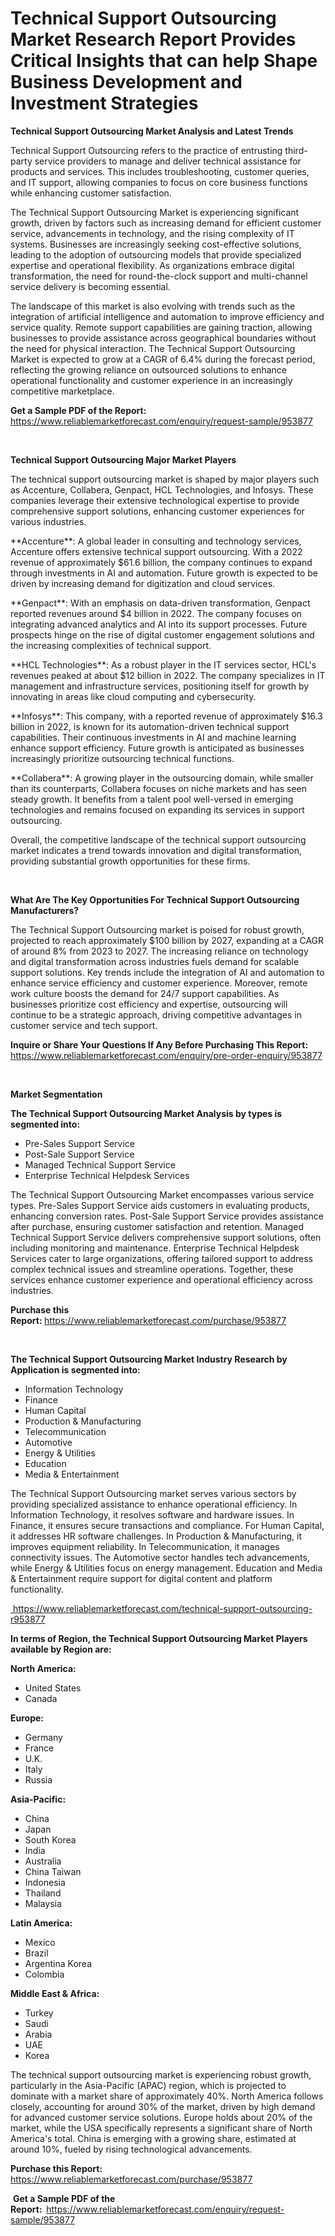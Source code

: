 <p><h1>Technical Support Outsourcing Market Research Report Provides Critical Insights that can help Shape Business Development and Investment Strategies</h1></p><p><strong>Technical Support Outsourcing Market Analysis and Latest Trends</strong></p>
<p><p>Technical Support Outsourcing refers to the practice of entrusting third-party service providers to manage and deliver technical assistance for products and services. This includes troubleshooting, customer queries, and IT support, allowing companies to focus on core business functions while enhancing customer satisfaction.</p><p>The Technical Support Outsourcing Market is experiencing significant growth, driven by factors such as increasing demand for efficient customer service, advancements in technology, and the rising complexity of IT systems. Businesses are increasingly seeking cost-effective solutions, leading to the adoption of outsourcing models that provide specialized expertise and operational flexibility. As organizations embrace digital transformation, the need for round-the-clock support and multi-channel service delivery is becoming essential.</p><p>The landscape of this market is also evolving with trends such as the integration of artificial intelligence and automation to improve efficiency and service quality. Remote support capabilities are gaining traction, allowing businesses to provide assistance across geographical boundaries without the need for physical interaction. The Technical Support Outsourcing Market is expected to grow at a CAGR of 6.4% during the forecast period, reflecting the growing reliance on outsourced solutions to enhance operational functionality and customer experience in an increasingly competitive marketplace.</p></p>
<p><strong>Get a Sample PDF of the Report:&nbsp;</strong> <a href="https://www.reliablemarketforecast.com/enquiry/request-sample/953877?utm_campaign=3031&utm_medium=2&utm_source=Github&utm_content=ia&utm_term=18042025&utm_id=technical-support-outsourcing">https://www.reliablemarketforecast.com/enquiry/request-sample/953877</a></p>
<p>&nbsp;</p>
<p><strong>Technical Support Outsourcing Major Market Players</strong></p>
<p><p>The technical support outsourcing market is shaped by major players such as Accenture, Collabera, Genpact, HCL Technologies, and Infosys. These companies leverage their extensive technological expertise to provide comprehensive support solutions, enhancing customer experiences for various industries.</p><p>**Accenture**: A global leader in consulting and technology services, Accenture offers extensive technical support outsourcing. With a 2022 revenue of approximately $61.6 billion, the company continues to expand through investments in AI and automation. Future growth is expected to be driven by increasing demand for digitization and cloud services.</p><p>**Genpact**: With an emphasis on data-driven transformation, Genpact reported revenues around $4 billion in 2022. The company focuses on integrating advanced analytics and AI into its support processes. Future prospects hinge on the rise of digital customer engagement solutions and the increasing complexities of technical support.</p><p>**HCL Technologies**: As a robust player in the IT services sector, HCL's revenues peaked at about $12 billion in 2022. The company specializes in IT management and infrastructure services, positioning itself for growth by innovating in areas like cloud computing and cybersecurity.</p><p>**Infosys**: This company, with a reported revenue of approximately $16.3 billion in 2022, is known for its automation-driven technical support capabilities. Their continuous investments in AI and machine learning enhance support efficiency. Future growth is anticipated as businesses increasingly prioritize outsourcing technical functions.</p><p>**Collabera**: A growing player in the outsourcing domain, while smaller than its counterparts, Collabera focuses on niche markets and has seen steady growth. It benefits from a talent pool well-versed in emerging technologies and remains focused on expanding its services in support outsourcing.</p><p>Overall, the competitive landscape of the technical support outsourcing market indicates a trend towards innovation and digital transformation, providing substantial growth opportunities for these firms.</p></p>
<p>&nbsp;</p>
<p><strong>What Are The Key Opportunities For Technical Support Outsourcing Manufacturers?</strong></p>
<p><p>The Technical Support Outsourcing market is poised for robust growth, projected to reach approximately $100 billion by 2027, expanding at a CAGR of around 8% from 2023 to 2027. The increasing reliance on technology and digital transformation across industries fuels demand for scalable support solutions. Key trends include the integration of AI and automation to enhance service efficiency and customer experience. Moreover, remote work culture boosts the demand for 24/7 support capabilities. As businesses prioritize cost efficiency and expertise, outsourcing will continue to be a strategic approach, driving competitive advantages in customer service and tech support.</p></p>
<p><strong>Inquire or Share Your Questions If Any Before Purchasing This Report:</strong> <a href="https://www.reliablemarketforecast.com/enquiry/pre-order-enquiry/953877?utm_campaign=3031&utm_medium=2&utm_source=Github&utm_content=ia&utm_term=18042025&utm_id=technical-support-outsourcing">https://www.reliablemarketforecast.com/enquiry/pre-order-enquiry/953877</a></p>
<p>&nbsp;</p>
<p><strong>Market Segmentation</strong></p>
<p><strong>The Technical Support Outsourcing Market Analysis by types is segmented into:</strong></p>
<p><ul><li>Pre-Sales Support Service</li><li>Post-Sale Support Service</li><li>Managed Technical Support Service</li><li>Enterprise Technical Helpdesk Services</li></ul></p>
<p><p>The Technical Support Outsourcing Market encompasses various service types. Pre-Sales Support Service aids customers in evaluating products, enhancing conversion rates. Post-Sale Support Service provides assistance after purchase, ensuring customer satisfaction and retention. Managed Technical Support Service delivers comprehensive support solutions, often including monitoring and maintenance. Enterprise Technical Helpdesk Services cater to large organizations, offering tailored support to address complex technical issues and streamline operations. Together, these services enhance customer experience and operational efficiency across industries.</p></p>
<p><strong>Purchase this Report:&nbsp;</strong><a href="https://www.reliablemarketforecast.com/purchase/953877?utm_campaign=3031&utm_medium=2&utm_source=Github&utm_content=ia&utm_term=18042025&utm_id=technical-support-outsourcing">https://www.reliablemarketforecast.com/purchase/953877</a></p>
<p>&nbsp;</p>
<p><strong>The Technical Support Outsourcing Market Industry Research by Application is segmented into:</strong></p>
<p><ul><li>Information Technology</li><li>Finance</li><li>Human Capital</li><li>Production & Manufacturing</li><li>Telecommunication</li><li>Automotive</li><li>Energy & Utilities</li><li>Education</li><li>Media & Entertainment</li></ul></p>
<p><p>The Technical Support Outsourcing market serves various sectors by providing specialized assistance to enhance operational efficiency. In Information Technology, it resolves software and hardware issues. In Finance, it ensures secure transactions and compliance. For Human Capital, it addresses HR software challenges. In Production & Manufacturing, it improves equipment reliability. In Telecommunication, it manages connectivity issues. The Automotive sector handles tech advancements, while Energy & Utilities focus on energy management. Education and Media & Entertainment require support for digital content and platform functionality.</p></p>
<p><a href="https://www.reliablemarketforecast.com/technical-support-outsourcing-r953877?utm_campaign=3031&utm_medium=2&utm_source=Github&utm_content=ia&utm_term=18042025&utm_id=technical-support-outsourcing">&nbsp;https://www.reliablemarketforecast.com/technical-support-outsourcing-r953877</a></p>
<p><strong>In terms of Region, the Technical Support Outsourcing Market Players available by Region are:</strong></p>
<p>
    <p> <strong> North America: </strong>
        <ul>
            <li>United States</li>
            <li>Canada</li>
        </ul>
        </p> 
    <p> <strong> Europe: </strong>
        <ul>
            <li>Germany</li>
            <li>France</li>
            <li>U.K.</li>
            <li>Italy</li>
            <li>Russia</li>
        </ul>
        </p> 
    <p> <strong> Asia-Pacific: </strong>
        <ul>
            <li>China</li>
            <li>Japan</li>
            <li>South Korea</li>
            <li>India</li>
            <li>Australia</li>
            <li>China Taiwan</li>
            <li>Indonesia</li>
            <li>Thailand</li>
            <li>Malaysia</li>
        </ul>
        </p> 
    <p> <strong> Latin America: </strong>
        <ul>
            <li>Mexico</li>
            <li>Brazil</li>
            <li>Argentina Korea</li>
            <li>Colombia</li>
        </ul>
        </p> 
    <p> <strong> Middle East & Africa: </strong>
        <ul>
            <li>Turkey</li>
            <li>Saudi</li>
            <li>Arabia</li>
            <li>UAE</li>
            <li>Korea</li>
        </ul>
    </p>
    </p>
<p><p>The technical support outsourcing market is experiencing robust growth, particularly in the Asia-Pacific (APAC) region, which is projected to dominate with a market share of approximately 40%. North America follows closely, accounting for around 30% of the market, driven by high demand for advanced customer service solutions. Europe holds about 20% of the market, while the USA specifically represents a significant share of North America's total. China is emerging with a growing share, estimated at around 10%, fueled by rising technological advancements.</p></p>
<p><strong>Purchase this Report: </strong><a href="https://www.reliablemarketforecast.com/purchase/953877?utm_campaign=3031&utm_medium=2&utm_source=Github&utm_content=ia&utm_term=18042025&utm_id=technical-support-outsourcing">https://www.reliablemarketforecast.com/purchase/953877</a></p>
<p>&nbsp;<strong>Get a Sample PDF of the Report:&nbsp;&nbsp;</strong><a href="https://www.reliablemarketforecast.com/enquiry/request-sample/953877?utm_campaign=3031&utm_medium=2&utm_source=Github&utm_content=ia&utm_term=18042025&utm_id=technical-support-outsourcing">https://www.reliablemarketforecast.com/enquiry/request-sample/953877</a></p>
<p><strong></strong></p>
<p><p></p><p></p><p></p></p>